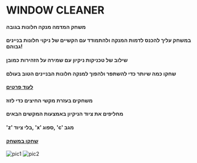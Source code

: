 # WINDOW CLEANER
#### משחק המדמה מנקה חלונות בגובה
#### במשחק עליך להכנס לדמות המנקה ולהתמודד עם הקשיים של ניקוי חלונות בניינים גבוהם!
#### שילוב של טכניקות ניקיון עם שמירה על הזהירות כמובן
#### שחקו כמה שיותר כדי להשתפר ולהפוך למנקה חלונות הבניינים הטוב בעולם
#### [לעוד פרטים](https://github.com/GameDev-Tommy-Bar/window-cleaner/blob/main/elements.md)
#### משחקים בעזרת מקשי החיצים כדי לזוז
#### מחליפים את ציוד הניקיון באמצעות המקשים הבאים
#### 'z' בלי ציוד, 'x' ספוג, 'c' מגב
#### [שחקו במשחק](https://tommy-bar.itch.io/windows-cleaner)
![pic1](https://github.com/GameDev-Tommy-Bar/window-cleaner/blob/72eb528de7616c71b18d3ed0c96850611fae569e/Assets/Pics/Capture.PNG)
![pic2](https://github.com/GameDev-Tommy-Bar/window-cleaner/blob/72eb528de7616c71b18d3ed0c96850611fae569e/Assets/Pics/Capture2.PNG)
